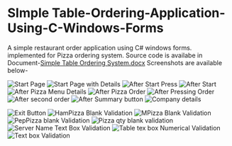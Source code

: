 # SImple Table-Ordering-Application-Using-C-Windows-Forms
A simple restaurant order application using C# windows forms. implemented for Pizza ordering system.
Source code is availabe in Document-[Simple Table Ordering System.docx](https://github.com/AdarshRajaramHegde/Pizza-Ordering-Application-Using-C-Windows-Forms/files/6013336/Simple.Table.Ordering.System.docx)
Screenshots are available below-

![Start Page](https://user-images.githubusercontent.com/76851960/108569336-9feae680-7303-11eb-841f-1416c68545ef.PNG)
![Start Page with Details](https://user-images.githubusercontent.com/76851960/108569341-a4170400-7303-11eb-900e-259a96c3831f.png)
![After Start Press](https://user-images.githubusercontent.com/76851960/108569366-b2fdb680-7303-11eb-9aa4-e6ab57f60cb7.png)
![After Start](https://user-images.githubusercontent.com/76851960/108569368-b3964d00-7303-11eb-9bb4-bdf9e029cc8b.PNG)
![After Pizza Menu Details](https://user-images.githubusercontent.com/76851960/108569402-bc871e80-7303-11eb-851b-bd2b90cf7638.png)
![After Pizza Order](https://user-images.githubusercontent.com/76851960/108569404-bd1fb500-7303-11eb-8786-35c47821b34c.PNG)
![After Pressing Order](https://user-images.githubusercontent.com/76851960/108569485-dd4f7400-7303-11eb-817e-acb7fe816572.png)
![After second order](https://user-images.githubusercontent.com/76851960/108569489-dde80a80-7303-11eb-831c-26873fbea49b.PNG)
![After Summary button](https://user-images.githubusercontent.com/76851960/108569490-dde80a80-7303-11eb-9046-80fbe25d2aa2.PNG)
![Company details](https://user-images.githubusercontent.com/76851960/108569528-ec362680-7303-11eb-8795-06cdbcceda8d.PNG)

![Exit Button](https://user-images.githubusercontent.com/76851960/108569531-eccebd00-7303-11eb-93b1-b5a327a37831.png)
![HamPizza Blank Validation](https://user-images.githubusercontent.com/76851960/108569532-ed675380-7303-11eb-8a0c-4df6b4321efc.PNG)
![MPizza Blank Validation](https://user-images.githubusercontent.com/76851960/108569533-ed675380-7303-11eb-89db-bd8db8fd06f1.PNG)
![PepPizza blank Validation](https://user-images.githubusercontent.com/76851960/108569534-ed675380-7303-11eb-8c75-f0e229db2e29.PNG)
![Pizza qty blank validation](https://user-images.githubusercontent.com/76851960/108569536-edffea00-7303-11eb-9272-fb4200dd0b76.PNG)
![Server Name Text Box Validation](https://user-images.githubusercontent.com/76851960/108569539-edffea00-7303-11eb-86fc-d34c5cd0bcd3.PNG)
![Table tex box Numerical Validation](https://user-images.githubusercontent.com/76851960/108569540-edffea00-7303-11eb-91b1-fd0839c5ee8e.PNG)
![Text box Validation](https://user-images.githubusercontent.com/76851960/108569541-ee988080-7303-11eb-81d6-cdf78b13e4e0.PNG)
